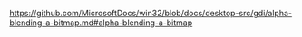 https://github.com/MicrosoftDocs/win32/blob/docs/desktop-src/gdi/alpha-blending-a-bitmap.md#alpha-blending-a-bitmap
